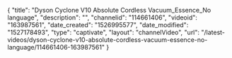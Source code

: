 {
    "title": "Dyson Cyclone V10 Absolute Cordless Vacuum_Essence_No language",
    "description": "",
    "channelid": "114661406",
    "videoid": "163987561",
    "date_created": "1526995577",
    "date_modified": "1527178493",
    "type": "captivate",
    "layout": "channelVideo",
    "url": "\/latest-videos\/dyson-cyclone-v10-absolute-cordless-vacuum-essence-no-language\/114661406-163987561"
}